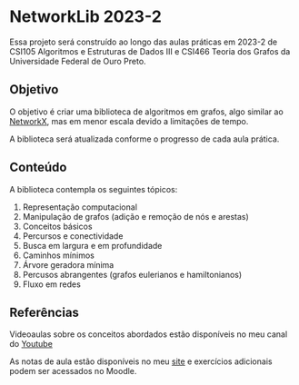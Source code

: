 # NetworkLib 2023-2

Essa projeto será construído ao longo das aulas práticas em 2023-2 de CSI105 Algoritmos e Estruturas de Dados III e CSI466 Teoria dos Grafos da Universidade Federal de Ouro Preto.

## Objetivo

O objetivo é criar uma biblioteca de algoritmos em grafos, algo similar ao [NetworkX](https://networkx.org/documentation/stable/index.html), mas em menor escala devido a limitações de tempo.

A biblioteca será atualizada conforme o progresso de cada aula prática.

## Conteúdo

A biblioteca contempla os seguintes tópicos:

1. Representação computacional
2. Manipulação de grafos (adição e remoção de nós e arestas)
3. Conceitos básicos
4. Percursos e conectividade
5. Busca em largura e em profundidade
6. Caminhos mínimos
7. Árvore geradora mínima
8. Percusos abrangentes (grafos eulerianos e hamiltonianos)
9. Fluxo em redes

## Referências

Videoaulas sobre os conceitos abordados estão disponíveis no meu canal do [Youtube](https://youtu.be/hi7dDDxWxQ8](https://www.youtube.com/watch?v=qguA0uwR-ao&list=PLsfh2zkrGs9lf7im2y6ZDlbIrspKBdVD3&ab_channel=GeorgeFonseca)https://www.youtube.com/watch?v=qguA0uwR-ao&list=PLsfh2zkrGs9lf7im2y6ZDlbIrspKBdVD3&ab_channel=GeorgeFonseca)

As notas de aula estão disponíveis no meu [site](http://professor.ufop.br/sites/default/files/george/files/e01_programacao_em_python.pdf) e exercícios adicionais podem ser acessados no Moodle.
